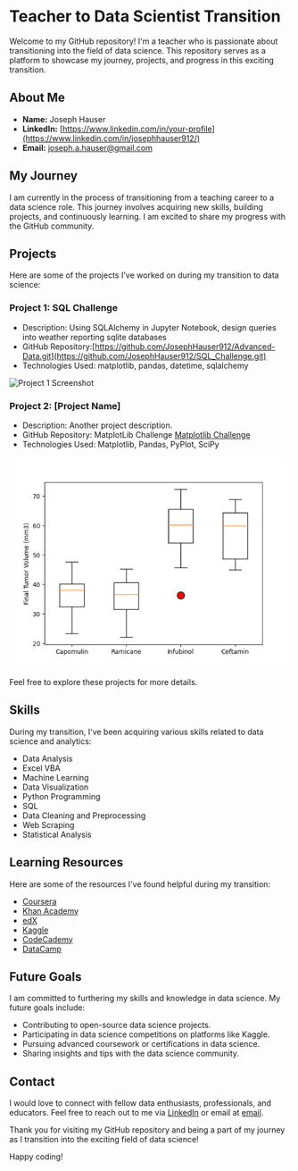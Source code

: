 # Teacher to Data Scientist Transition

Welcome to my GitHub repository! I'm a teacher who is passionate about transitioning into the field of data science. This repository serves as a platform to showcase my journey, projects, and progress in this exciting transition.

## About Me

- **Name:** Joseph Hauser
- **LinkedIn:** [https://www.linkedin.com/in/your-profile](https://www.linkedin.com/in/josephhauser912/)
- **Email:** [joseph.a.hauser@gmail.com](mailto:joseph.a.hauser@gmail.com)

## My Journey

I am currently in the process of transitioning from a teaching career to a data science role. This journey involves acquiring new skills, building projects, and continuously learning. I am excited to share my progress with the GitHub community.

## Projects

Here are some of the projects I've worked on during my transition to data science:

### Project 1: SQL Challenge

- Description: Using SQLAlchemy in Jupyter Notebook, design queries into weather reporting sqlite databases
- GitHub Repository:[https://github.com/JosephHauser912/Advanced-Data.git](https://github.com/JosephHauser912/SQL_Challenge.git)
- Technologies Used: matplotlib, pandas, datetime, sqlalchemy

![Project 1 Screenshot](https://github.com/JosephHauser912/JosephHauser912/assets/67341300/54ff5d31-358e-40dc-99fe-a5a816238b18)


### Project 2: [Project Name]

- Description: Another project description.
- GitHub Repository: MatplotLib Challenge [Matplotlib Challenge](https://github.com/JosephHauser912/Matplotlib-Challenge.git)
- Technologies Used: Matplotlib, Pandas, PyPlot, SciPy

![Boxplot Example](https://github.com/JosephHauser912/Matplotlib-Challenge/blob/953edb493299ce9c0a0638152474fa24aef1953b/Final_Tumor_Vol.png)

Feel free to explore these projects for more details.

## Skills

During my transition, I've been acquiring various skills related to data science and analytics:

- Data Analysis
- Excel VBA
- Machine Learning
- Data Visualization
- Python Programming
- SQL
- Data Cleaning and Preprocessing
- Web Scraping
- Statistical Analysis

## Learning Resources

Here are some of the resources I've found helpful during my transition:

- [Coursera](https://www.coursera.org/)
- [Khan Academy](https://www.khanacademy.com)
- [edX](https://www.edx.org/)
- [Kaggle](https://www.kaggle.com/)
- [CodeCademy](https://www.codecademy.com)
- [DataCamp](https://www.datacamp.com/)

## Future Goals

I am committed to furthering my skills and knowledge in data science. My future goals include:

- Contributing to open-source data science projects.
- Participating in data science competitions on platforms like Kaggle.
- Pursuing advanced coursework or certifications in data science.
- Sharing insights and tips with the data science community.

## Contact

I would love to connect with fellow data enthusiasts, professionals, and educators. Feel free to reach out to me via [LinkedIn](https://www.linkedin.com/in/josephhauser912/) or email at [email](https://www.linkedin.com/in/josephhauser912/).

Thank you for visiting my GitHub repository and being a part of my journey as I transition into the exciting field of data science!

Happy coding!
